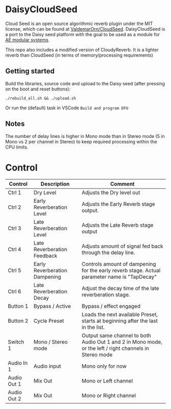 # DaisyCloudSeed
Cloud Seed is an open source algorithmic reverb plugin under the MIT license, which can be found at [ValdemarOrn/CloudSeed](https://github.com/ValdemarOrn/CloudSeed).
DaisyCloudSeed is a port to the Daisy seed platform with the goal to be used as a module for [AE modular systems](https://www.tangiblewaves.com/).

This repo also includes a modified version of CloudyReverb. It is a lighter reverb than CloudSeed (in terms of memory/processing requirements)

## Getting started
Build the libraries, source code and upload to the Daisy seed (after pressing on the boot and reset buttons):
```
./rebuild_all.sh && ./upload.sh
```
Or run the (default) task in VSCode `Build and program DFU`

## Notes
The number of delay lines is higher in Mono mode than in Stereo mode (5 in Mono vs 2 per channel in Stereo) to keep required processing within the CPU limits. 

# Control

| Control | Description | Comment |
| --- | --- | --- |
| Ctrl 1 | Dry Level | Adjusts the Dry level out |
| Ctrl 2 | Early Reverberation Level | Adjusts the Early Reverb stage output.  |
| Ctrl 3 | Late Reverberation Level | Adjusts the Late Reverb stage output |
| Ctrl 4 | Late Reverberation Feedback | Adjusts amount of signal fed back through the delay line. |
| Ctrl 5 | Early Reverberation Dampening | Controls amount of dampening for the early reverb stage. Actual parameter name is "TapDecay" |
| Ctrl 6 | Late Reverberation Decay | Adjust the decay time of the late reverberation stage. |
| Button 1 | Bypass / Active | Bypass / effect engaged |
| Button 2 | Cycle Preset | Loads the next available Preset, starts at beginning after the last in the list. |
| Switch 1 | Mono / Stereo mode | Output same channel to both Audio Out 1 and 2 in Mono mode, or the left / right channels in Stereo mode |
| Audio In 1 | Audio input | Mono only for now |
| Audio Out 1 | Mix Out | Mono or Left channel |
| Audio Out 2 | Mix Out | Mono or Right channel |
